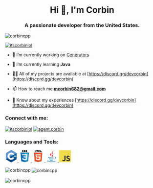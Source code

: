 <h1 align="center">Hi 👋, I'm Corbin</h1>
<h3 align="center">A passionate developer from the United States.</h3>

<p align="left"> <img src="https://komarev.com/ghpvc/?username=corbincpp&label=Profile%20views&color=0e75b6&style=flat" alt="corbincpp" /> </p>

<p align="left"> <a href="https://twitter.com/itscorbinlol" target="blank"><img src="https://img.shields.io/twitter/follow/itscorbinlol?logo=twitter&style=for-the-badge" alt="itscorbinlol" /></a> </p>

- 🔭 I’m currently working on [Generators](https://github.com/corbincpp/Generators)

- 🌱 I’m currently learning **Java**

- 👨‍💻 All of my projects are available at [https://discord.gg/devcorbin](https://discord.gg/devcorbin)

- 📫 How to reach me **mcorbin682@gmail.com**

- 📄 Know about my experiences [https://discord.gg/devcorbin](https://discord.gg/devcorbin)

<h3 align="left">Connect with me:</h3>
<p align="left">
<a href="https://twitter.com/itscorbinlol" target="blank"><img align="center" src="https://raw.githubusercontent.com/rahuldkjain/github-profile-readme-generator/master/src/images/icons/Social/twitter.svg" alt="itscorbinlol" height="30" width="40" /></a>
<a href="https://discord.gg/agent.corbin" target="blank"><img align="center" src="https://raw.githubusercontent.com/rahuldkjain/github-profile-readme-generator/master/src/images/icons/Social/discord.svg" alt="agent.corbin" height="30" width="40" /></a>
</p>

<h3 align="left">Languages and Tools:</h3>
<p align="left"> <a href="https://www.w3schools.com/cpp/" target="_blank" rel="noreferrer"> <img src="https://raw.githubusercontent.com/devicons/devicon/master/icons/cplusplus/cplusplus-original.svg" alt="cplusplus" width="40" height="40"/> </a> <a href="https://www.w3schools.com/css/" target="_blank" rel="noreferrer"> <img src="https://raw.githubusercontent.com/devicons/devicon/master/icons/css3/css3-original-wordmark.svg" alt="css3" width="40" height="40"/> </a> <a href="https://www.w3.org/html/" target="_blank" rel="noreferrer"> <img src="https://raw.githubusercontent.com/devicons/devicon/master/icons/html5/html5-original-wordmark.svg" alt="html5" width="40" height="40"/> </a> <a href="https://www.java.com" target="_blank" rel="noreferrer"> <img src="https://raw.githubusercontent.com/devicons/devicon/master/icons/java/java-original.svg" alt="java" width="40" height="40"/> </a> <a href="https://developer.mozilla.org/en-US/docs/Web/JavaScript" target="_blank" rel="noreferrer"> <img src="https://raw.githubusercontent.com/devicons/devicon/master/icons/javascript/javascript-original.svg" alt="javascript" width="40" height="40"/> </a> </p>

<p><img align="left" src="https://github-readme-stats.vercel.app/api/top-langs?username=corbincpp&show_icons=true&locale=en&layout=compact" alt="corbincpp" /></p>

<p>&nbsp;<img align="center" src="https://github-readme-stats.vercel.app/api?username=corbincpp&show_icons=true&locale=en" alt="corbincpp" /></p>

<p><img align="center" src="https://github-readme-streak-stats.herokuapp.com/?user=corbincpp&" alt="corbincpp" /></p>
